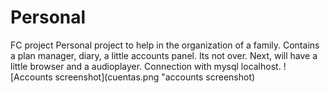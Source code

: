 # Personal
FC project
Personal project to help in the organization of a family. Contains a plan manager, diary, a little accounts panel. Its not over. Next, will have a little browser and a audioplayer. Connection with mysql localhost. 
![Accounts screenshot](cuentas.png "accounts screenshot)
